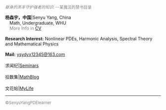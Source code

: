 <style>
.bjimg{
  position: fixed;
  top: 0;
  left: 0;
  width:100%;
height:100%;
min-width: 1000px;
z-index:-10;
zoom: 1;
  background-image: url();
  background-repeat: no-repeat;
  background-size: contain;
  background-position: center 0;
  opacity: 0.3;
  }
</style>
<head>    
<script src="https://cdn.mathjax.org/mathjax/latest/MathJax.js?config=TeX-AMS-MML_HTMLorMML" type="text/javascript"></script>
<script type="text/x-mathjax-config">
MathJax.Hub.Config({
        tex2jax: {
        skipTags: ['script', 'noscript', 'style', 'textarea', 'pre'],
        inlineMath: [['$','$']]
        }
});
</script>
</head>
<div class="bjimg"></div>

*<font size="2" color="grey">献身的羔羊守护强者的知识.</font>* <font size="2" color="grey">--某魔法的禁书目录</font><br/>

<b>杨森宇，中国</b>|Senyu Yang, China<br>
 &emsp;Math, Undergraduate, WHU<br>
 &emsp;<font color="grey">More Info in</font> [CV](https://raw.github.com/SenyuYangPDELearner/SenyuYangPDELearner.github.io/main/images/CV20240528.pdf)<br/><br/>
<b>Research Interest:</b> Nonlinear PDEs, Harmonic Analysis, Spectral Theory and Mathematical Physics<br/><br/>
<b>Mail:</b> ysydyx12345@163.com<br/><br/>
求闻纪|[Seminars](https://SenyuYangPDELearner.github.io/seminars/)<br/><br/>
拾数集|[MathBlog](https://SenyuYangPDELearner.github.io/blog/)<br/><br/>
文花帖|[MyLife](https://senyuyangpdelearner.github.io/record/)

***

<font size="2" color="grey">&copy;SenyuYangPDElearner</font>
